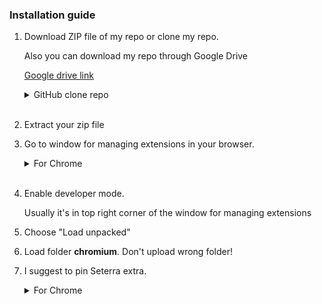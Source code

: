 ### Installation guide
1. Download ZIP file of my repo or clone my repo. 

    Also you can download my repo through Google Drive

    [Google drive link](https://drive.google.com/drive/folders/1XYGCOgVajFCmjEfepXV15uPLTsE-RWYX?usp=drive_link)

    <details>
    <summary>GitHub clone repo</summary>

    ```
    git clone https://github.com/Sinskiy/seterraextra.git
    ```

    with github cli
    ```
    gh repo clone Sinskiy/seterraextra
    ```
    </details>
    </br>

2. Extract your zip file

3. Go to window for managing extensions in your browser. 

    <details>
    <summary>For Chrome</summary>
    
    You need to click on extensions icon in the top right corner, and then click *manage extensions* (our just write chrome://extensions in url search)
    </details>

    </br>

4. Enable developer mode. 

    Usually it's in top right corner of the window for managing extensions

5. Choose "Load unpacked"

6. Load folder **chromium**. Don't upload wrong folder!

7. I suggest to pin Seterra extra. 

    <details>
    <summary>For Chrome</summary>
    
    In chrome, you just need to click on extension icon in the top right corner, and then click on pin icon
    </details>